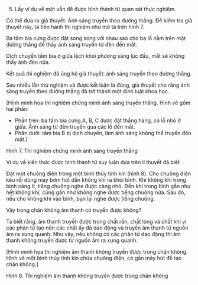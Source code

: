 5. Lấy ví dụ về một vấn đề được hình thành từ quan sát thực nghiệm.

Có thể đưa ra giả thuyết: Ánh sáng truyền theo đường thẳng. Để kiểm tra giả thuyết này, ta tiến hành thí nghiệm như mô tả trên hình 7.

Ba tấm bia cứng được đặt song song với nhau sao cho ba lỗ nằm trên một đường thẳng để thấy ánh sáng truyền từ đèn đến mắt.

Dịch chuyển tấm bia ở giữa lệch khỏi phương sáng lúc đầu, mắt sẽ không thấy ánh đèn nữa.

Kết quả thí nghiệm đã ủng hộ giả thuyết: ánh sáng truyền theo đường thẳng.

Sau nhiều lần thử nghiệm và được kết luận là đúng, giả thuyết cho rằng ánh sáng truyền theo đường thẳng đã trở thành một định luật khoa học.

[Hình minh họa thí nghiệm chứng minh ánh sáng truyền thẳng. Hình vẽ gồm hai phần:
- Phần trên: ba tấm bia cứng A, B, C được đặt thẳng hàng, có lỗ nhỏ ở giữa. Ánh sáng từ đèn truyền qua các lỗ đến mắt.
- Phần dưới: tấm bia B bị dịch chuyển, làm ánh sáng không thể truyền đến mắt.]

Hình 7. Thí nghiệm chứng minh ánh sáng truyền thẳng

Ví dụ về kiến thức được hình thành từ suy luận dựa trên lí thuyết đã biết

Đặt một chuông điện trong một bình thủy tinh kín (hình 8). Cho chuông điện kêu rồi dùng máy bơm hút dần không khí ra khỏi bình. Khi không khí trong bình càng ít, tiếng chuông nghe được càng nhỏ. Đến khi trong bình gần như hết không khí, cũng gần như không nghe được tiếng chuông nữa. Sau đó, nếu cho không khí vào bình, bạn lại nghe được tiếng chuông.

Vậy trong chân không âm thanh có truyền được không?

Ta biết rằng, âm thanh truyền được trong chất rắn, chất lỏng và chất khí vì các phân tử tạo nên các chất ấy đã dao động và truyền âm thanh từ nguồn âm ra xung quanh. Như vậy, nếu không có các phân tử dao động thì âm thanh không truyền được từ nguồn âm ra xung quanh.

[Hình minh họa thí nghiệm âm thanh không truyền được trong chân không. Hình vẽ một bình thủy tinh kín chứa chuông điện, có gắn máy hút để tạo chân không.]

Hình 8. Thí nghiệm âm thanh không truyền được trong chân không